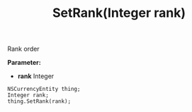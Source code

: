 ﻿---
uid: crmscript_ref_NSCurrencyEntity_SetRank
title: SetRank(Integer rank)
intellisense: NSCurrencyEntity.SetRank
keywords: NSCurrencyEntity, GetRank
so.topic: reference
---

Rank order

**Parameter:** 
 - **rank** Integer

```crmscript
NSCurrencyEntity thing;
Integer rank;
thing.SetRank(rank);
```

